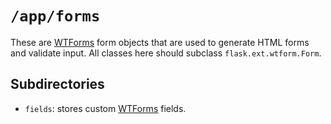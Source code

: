 # `/app/forms`

These are [WTForms][wtforms] form objects that are used to generate HTML forms and validate input.  All classes here should subclass `flask.ext.wtform.Form`.

## Subdirectories

- `fields`: stores custom [WTForms][wtforms] fields.


[wtforms]: http://wtforms.readthedocs.org/en/latest/